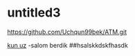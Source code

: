 # untitled3
https://github.com/Uchqun99bek/ATM.git

[kun uz](https://kun.uz)
-salom berdik
##hsalskkdskfhasdk

